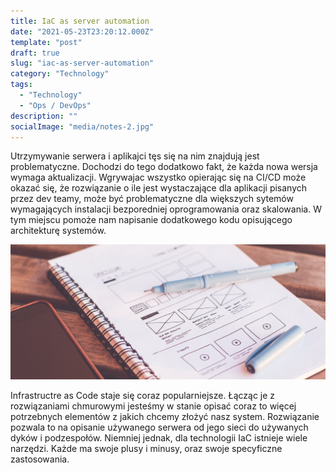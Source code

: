 ```yaml
---
title: IaC as server automation
date: "2021-05-23T23:20:12.000Z"
template: "post"
draft: true
slug: "iac-as-server-automation"
category: "Technology"
tags:
  - "Technology"
  - "Ops / DevOps"
description: ""
socialImage: "media/notes-2.jpg"
---
```

Utrzymywanie serwera i aplikajci tęs się na nim znajdują jest problematyczne. Dochodzi do tego dodatkowo fakt, że każda nowa wersja wymaga aktualizacji. Wgrywajac wszystko opierając się na CI/CD może okazać się, że rozwiązanie o ile jest wystaczające dla aplikacji pisanych przez dev teamy, może być problematyczne dla większych sytemów wymagających instalacji bezporedniej oprogramowania oraz skalowania. W tym miejscu pomoże nam napisanie dodatkowego kodu opisującego architekturę systemów. 

![Infrastructure as Code](/media/notes-2.jpg)

Infrastructre as Code staje się coraz popularniejsze. Łącząc je z rozwiązaniami chmurowymi jesteśmy w stanie opisać coraz to więcej potrzebnych elementów z jakich chcemy złożyć nasz system. Rozwiązanie pozwala to na opisanie używanego serwera od jego sieci do używanych dyków i podzespołów. Niemniej jednak, dla technologii IaC istnieje wiele narzędzi. Każde ma swoje plusy i minusy, oraz swoje specyficzne zastosowania.